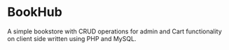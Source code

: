 # BookHub
A simple bookstore with CRUD operations for admin and Cart functionality on client side written using PHP and MySQL.
